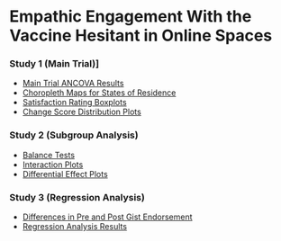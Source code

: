 # Empathic Engagement With the Vaccine Hesitant in Online Spaces

### Study 1 (Main Trial)]

- [Main Trial ANCOVA Results](https://github.com/dkoban/gwu_dissertation/blob/main/Study%201%20(Main%20Trial)/ANCOVA.ipynb)
- [Choropleth Maps for States of Residence](https://github.com/dkoban/gwu_dissertation/blob/main/Study%201%20(Main%20Trial)/choropleth_maps.ipynb)
- [Satisfaction Rating Boxplots](https://github.com/dkoban/gwu_dissertation/blob/main/Study%201%20(Main%20Trial)/program_ratings.ipynb)
- [Change Score Distribution Plots](https://github.com/dkoban/gwu_dissertation/blob/main/Study%201%20(Main%20Trial)/proportion_improved_or_vaccinated.ipynb)

### Study 2 (Subgroup Analysis)

- [Balance Tests](https://github.com/dkoban/gwu_dissertation/blob/main/Study%202%20(Subgroup%20Analysis)/sample_characteristics.ipynb)
- [Interaction Plots](https://github.com/dkoban/gwu_dissertation/blob/main/Study%202%20(Subgroup%20Analysis)/moderation_analysis.ipynb)
- [Differential Effect Plots](https://github.com/dkoban/gwu_dissertation/blob/main/Study%202%20(Subgroup%20Analysis)/subgroup_analysis.ipynb)

### Study 3 (Regression Analysis)

- [Differences in Pre and Post Gist Endorsement](https://github.com/dkoban/gwu_dissertation/blob/main/Study%203%20(Regression%20Analysis)/anova_gist_change_scores.ipynb)
- [Regression Analysis Results](https://github.com/dkoban/gwu_dissertation/blob/main/Study%203%20(Regression%20Analysis)/factor_regression.ipynb)